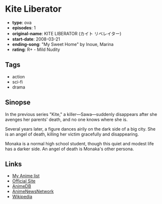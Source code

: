 # Kite Liberator

-   **type**: ova
-   **episodes**: 1
-   **original-name**: KITE LIBERATOR (カイト リベレイター)
-   **start-date**: 2008-03-21
-   **ending-song**: "My Sweet Home" by Inoue, Marina
-   **rating**: R+ - Mild Nudity

## Tags

-   action
-   sci-fi
-   drama

## Sinopse

In the previous series "Kite," a killer—Sawa—suddenly disappears after she avenges her parents' death, and no one knows where she is.

Several years later, a figure dances airily on the dark side of a big city. She is an angel of death, killing her victim gracefully and disappearing.

Monaka is a normal high school student, though this quiet and modest life has a darker side. An angel of death is Monaka's other persona.

## Links

-   [My Anime list](https://myanimelist.net/anime/3323/Kite_Liberator)
-   [Official Site](http://www.kite-liberator.com/)
-   [AnimeDB](http://anidb.info/perl-bin/animedb.pl?show=anime&aid=5182)
-   [AnimeNewsNetwork](http://www.animenewsnetwork.com/encyclopedia/anime.php?id=7867)
-   [Wikipedia](http://en.wikipedia.org/wiki/Kite_Liberator)
